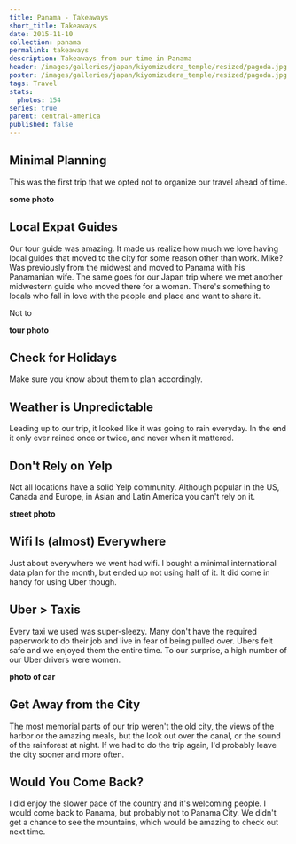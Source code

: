 ```yaml
---
title: Panama - Takeaways
short_title: Takeaways
date: 2015-11-10
collection: panama
permalink: takeaways
description: Takeaways from our time in Panama
header: /images/galleries/japan/kiyomizudera_temple/resized/pagoda.jpg
poster: /images/galleries/japan/kiyomizudera_temple/resized/pagoda.jpg
tags: Travel
stats:
  photos: 154
series: true
parent: central-america
published: false
---
```


## Minimal Planning

This was the first trip that we opted not to organize our travel ahead of time.

__some photo__

## Local Expat Guides

Our tour guide was amazing. It made us realize how much we love having local guides that moved to the city for some reason other than work. Mike? Was previously from the midwest and moved to Panama with his Panamanian wife. The same goes for our Japan trip where we met another midwestern guide who moved there for a woman. There's something to locals who fall in love with the people and place and want to share it.

Not to

__tour photo__

## Check for Holidays

Make sure you know about them to plan accordingly.

## Weather is Unpredictable

Leading up to our trip, it looked like it was going to rain everyday. In the end it only ever rained once or twice, and never when it mattered.

## Don't Rely on Yelp

Not all locations have a solid Yelp community. Although popular in the US, Canada and Europe, in Asian and Latin America you can't rely on it.

__street photo__

## Wifi Is (almost) Everywhere

Just about everywhere we went had wifi. I bought a minimal international data plan for the month, but ended up not using half of it. It did come in handy for using Uber though.

## Uber > Taxis

Every taxi we used was super-sleezy. Many don't have the required paperwork to do their job and live in fear of being pulled over. Ubers felt safe and we enjoyed them the entire time. To our surprise, a high number of our Uber drivers were women.

__photo of car__

## Get Away from the City

The most memorial parts of our trip weren't the old city, the views of the harbor or the amazing meals, but the look out over the canal, or the sound of the rainforest at night. If we had to do the trip again, I'd probably leave the city sooner and more often.

## Would You Come Back?

I did enjoy the slower pace of the country and it's welcoming people. I would come back to Panama, but probably not to Panama City. We didn't get a chance to see the mountains, which would be amazing to check out next time.
